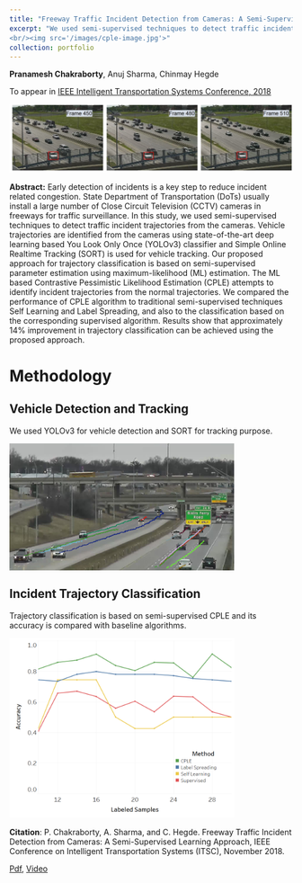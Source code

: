 ```yaml
---
title: "Freeway Traffic Incident Detection from Cameras: A Semi-Supervised Learning Approach"
excerpt: "We used semi-supervised techniques to detect traffic incident trajectories from the cameras. Our proposed approach for trajectory classification is based on semi-supervised parameter estimation using maximum-likelihood (ML) estimation. Results show that approximately 14% improvement in trajectory classification can be achieved using the proposed approach compared to baseline algorithms.
<br/><img src='/images/cple-image.jpg'>"
collection: portfolio
---
```


**Pranamesh Chakraborty**, Anuj Sharma, Chinmay Hegde

To appear in [IEEE Intelligent Transportation Systems Conference, 2018](https://www.ieee-itsc2018.org/)

![GitHub Logo](/images/cple-image.jpg)

**Abstract:** Early detection of incidents is a key step to reduce incident related congestion. State Department of Transportation (DoTs) usually install a large number of Close Circuit Television (CCTV) cameras in freeways for traffic surveillance.  In this study, we used semi-supervised techniques to detect traffic incident trajectories from the cameras. Vehicle trajectories are identified from the cameras using state-of-the-art deep learning based You Look Only Once (YOLOv3) classifier and Simple Online Realtime Tracking (SORT) is used for vehicle tracking. Our proposed approach for trajectory classification is based on semi-supervised parameter estimation using maximum-likelihood (ML) estimation. The ML based Contrastive Pessimistic Likelihood Estimation (CPLE) attempts to identify incident trajectories from the normal trajectories. We compared the performance of CPLE algorithm to traditional semi-supervised techniques Self Learning and Label Spreading, and also to the classification based on the corresponding supervised algorithm. Results show that approximately 14% improvement in trajectory classification can be achieved using the proposed approach. 

# Methodology

## Vehicle Detection and Tracking
We used YOLOv3 for vehicle detection and SORT for tracking purpose. 

<img src="/images/cple-track.png" alt="drawing" align="middle" width="400"/>

## Incident Trajectory Classification

Trajectory classification is based on semi-supervised CPLE and its accuracy is compared with baseline algorithms.

<img src="/images/cple-acc-comp.png" alt="drawing" width="400"/>


**Citation**: P. Chakraborty, A. Sharma, and C. Hegde. Freeway Traffic Incident Detection from Cameras: A Semi-Supervised Learning Approach, IEEE Conference on Intelligent Transportation Systems (ITSC), November 2018.

[Pdf](https://pranamesh.github.io/files/2018-IEEE-ITSC-draft.pdf), [Video](https://youtu.be/KhcdOXa29bo)

